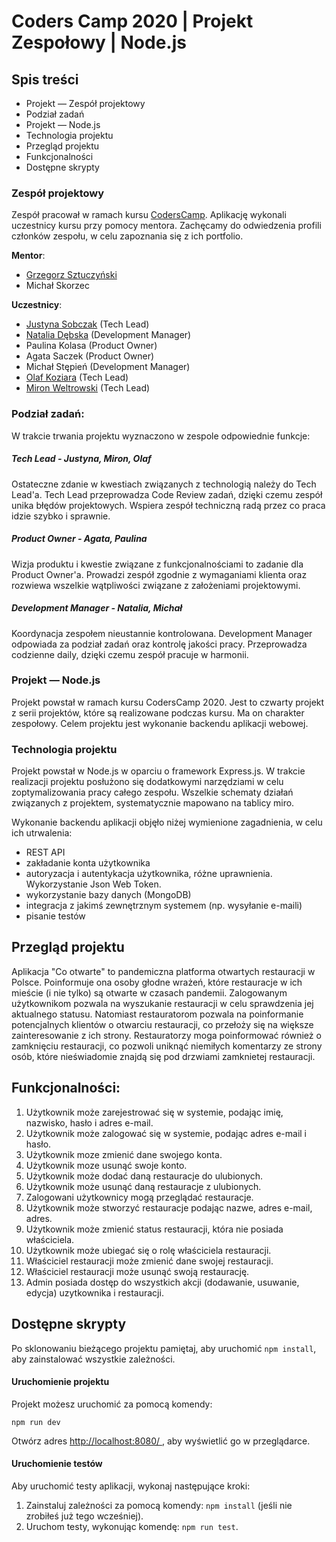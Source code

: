 # Coders Camp 2020 | Projekt Zespołowy | Node.js
 
 ## Spis treści
 
 - Projekt — Zespół projektowy
 - Podział zadań
 - Projekt — Node.js
 - Technologia projektu
 - Przegląd projektu
 - Funkcjonalności
 - Dostępne skrypty
 
 ### Zespół projektowy
 
 Zespół pracował w ramach kursu [CodersCamp](CodersCamp.pl).
 Aplikację wykonali uczestnicy kursu przy pomocy mentora.
 Zachęcamy do odwiedzenia profili członków zespołu, w celu zapoznania się z ich portfolio.

**Mentor**: 
- [Grzegorz Sztuczyński](https://github.com/farce1)
- Michał Skorzec

**Uczestnicy**:

- [Justyna Sobczak](https://github.com/s-justina) (Tech Lead)
- [Natalia Dębska](https://github.com/talcia) (Development Manager)
- Paulina Kolasa (Product Owner)
- Agata Saczek (Product Owner)
- Michał Stępień (Development Manager)
- [Olaf Koziara](https://github.com/Olaf-Koziara) (Tech Lead)
- [Miron Weltrowski](https://github.com/miron54) (Tech Lead)

### Podział zadań:

W trakcie trwania projektu wyznaczono w zespole odpowiednie funkcje:

##### Tech Lead - Justyna, Miron, Olaf

Ostateczne zdanie w kwestiach związanych z technologią należy do Tech Lead'a.
Tech Lead przeprowadza Code Review zadań, dzięki czemu zespół unika błędów projektowych.
Wspiera zespół techniczną radą przez co praca idzie szybko i sprawnie.

##### Product Owner - Agata, Paulina

Wizja produktu i kwestie związane z funkcjonalnościami to zadanie dla Product Owner'a.
Prowadzi zespół zgodnie z wymaganiami klienta oraz rozwiewa wszelkie wątpliwości 
związane z założeniami projektowymi.

##### Development Manager - Natalia, Michał

Koordynacja zespołem nieustannie kontrolowana.
Development Manager odpowiada za podział zadań oraz kontrolę jakości pracy.
Przeprowadza codzienne daily, dzięki czemu zespół pracuje w harmonii.

### Projekt — Node.js

Projekt powstał w ramach kursu CodersCamp 2020. Jest to czwarty projekt
z serii projektów, które są realizowane podczas kursu.
Ma on charakter zespołowy.
Celem projektu jest wykonanie backendu aplikacji webowej.

### Technologia projektu

Projekt powstał w Node.js w oparciu o framework Express.js.
W trakcie realizacji projektu posłużono się dodatkowymi narzędziami w celu zoptymalizowania
pracy całego zespołu.
Wszelkie schematy działań związanych z projektem, systematycznie mapowano na tablicy miro.

Wykonanie backendu aplikacji objęło niżej wymienione zagadnienia, w celu ich utrwalenia:

- REST API
- zakładanie konta użytkownika
- autoryzacja i autentykacja użytkownika, różne uprawnienia. Wykorzystanie Json Web Token.
- wykorzystanie bazy danych (MongoDB)
- integracja z jakimś zewnętrznym systemem (np. wysyłanie e-maili)
- pisanie testów

## Przegląd projektu

Aplikacja "Co otwarte" to pandemiczna platforma otwartych restauracji w Polsce.
Poinformuje ona osoby głodne wrażeń, które restauracje w ich mieście (i nie tylko)
są otwarte w czasach pandemii. Zalogowanym użytkownikom pozwala na wyszukanie restauracji
w celu sprawdzenia jej aktualnego statusu. Natomiast restauratorom pozwala na poinformanie 
potencjalnych klientów o otwarciu restauracji, co przełoży się na większe zainteresowanie
z ich strony. Restauratorzy moga poinformować również o zamknięciu restauracji, co pozwoli 
uniknąć niemiłych komentarzy ze strony osób, które nieświadomie znajdą się pod drzwiami 
zamknietej restauracji. 


## Funkcjonalności:
1. Użytkownik może zarejestrować się w systemie, podając imię, nazwisko, hasło i adres e-mail.
2. Użytkownik może zalogować się w systemie, podając adres e-mail i hasło.
3. Użytkownik moze zmienić dane swojego konta.
4. Użytkownik moze usunąć swoje konto.
5. Użytkownik może dodać daną restauracje do ulubionych.
6. Użytkownik może usunąć daną restauracje z ulubionych.
7. Zalogowani użytkownicy mogą przeglądać restauracje.
8. Użytkownik może stworzyć restauracje podając nazwe, adres e-mail, adres.
9. Użytkownik może zmienić status restauracji, która nie posiada właściciela.
10. Użytkownik może ubiegać się o rolę właściciela restauracji.
11. Właściciel restauracji może zmienić dane swojej restauracji.
12. Właściciel restauracji może usunąć swoją restaurację.
13. Admin posiada dostęp do wszystkich akcji (dodawanie, usuwanie, edycja) uzytkownika i restauracji.


## Dostępne skrypty

Po sklonowaniu bieżącego projektu pamiętaj, aby
uruchomić `npm install`, aby zainstalować wszystkie zależności.

#### Uruchomienie projektu

Projekt możesz uruchomić za pomocą komendy:

`npm run dev`

Otwórz adres [http://localhost:8080/
](/http://localhost:8080/), aby wyświetlić go w przeglądarce.

#### Uruchomienie testów

Aby uruchomić testy aplikacji, wykonaj następujące kroki:

1. Zainstaluj zależności za pomocą komendy: `npm install` (jeśli nie zrobiłeś już tego wcześniej).
1. Uruchom testy, wykonując komendę: `npm run test`. 

